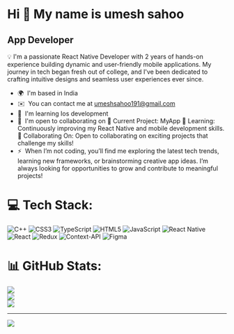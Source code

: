 Hi 👋 My name is umesh sahoo
============================

App Developer
-------------

💡 I'm a passionate React Native Developer with 2 years of hands-on experience building dynamic and user-friendly mobile applications. My journey in tech began fresh out of college, and I've been dedicated to crafting intuitive designs and seamless user experiences ever since.

* 🌍  I'm based in India
* ✉️  You can contact me at [umeshsahoo191@gmail.com](mailto:umeshsahoo191@gmail.com)
* 🧠  I'm learning Ios development
* 🤝  I'm open to collaborating on 🚀 Current Project: MyApp 🧠 Learning: Continuously improving my React Native and mobile development skills. 🤝 Collaborating On: Open to collaborating on exciting projects that challenge my skills!
* ⚡  When I’m not coding, you’ll find me exploring the latest tech trends, learning new frameworks, or brainstorming creative app ideas. I’m always looking for opportunities to grow and contribute to meaningful projects!
# 💻 Tech Stack:
![C++](https://img.shields.io/badge/c++-%2300599C.svg?style=for-the-badge&logo=c%2B%2B&logoColor=white) ![CSS3](https://img.shields.io/badge/css3-%231572B6.svg?style=for-the-badge&logo=css3&logoColor=white) ![TypeScript](https://img.shields.io/badge/typescript-%23007ACC.svg?style=for-the-badge&logo=typescript&logoColor=white) ![HTML5](https://img.shields.io/badge/html5-%23E34F26.svg?style=for-the-badge&logo=html5&logoColor=white) ![JavaScript](https://img.shields.io/badge/javascript-%23323330.svg?style=for-the-badge&logo=javascript&logoColor=%23F7DF1E) ![React Native](https://img.shields.io/badge/react_native-%2320232a.svg?style=for-the-badge&logo=react&logoColor=%2361DAFB) ![React](https://img.shields.io/badge/react-%2320232a.svg?style=for-the-badge&logo=react&logoColor=%2361DAFB) ![Redux](https://img.shields.io/badge/redux-%23593d88.svg?style=for-the-badge&logo=redux&logoColor=white) ![Context-API](https://img.shields.io/badge/Context--Api-000000?style=for-the-badge&logo=react) ![Figma](https://img.shields.io/badge/figma-%23F24E1E.svg?style=for-the-badge&logo=figma&logoColor=white)
# 📊 GitHub Stats:
![](https://github-readme-stats.vercel.app/api?username=umeshsahoo191&theme=dark&hide_border=false&include_all_commits=false&count_private=false)<br/>
![](https://github-readme-streak-stats.herokuapp.com/?user=umeshsahoo191&theme=dark&hide_border=false)<br/>
![](https://github-readme-stats.vercel.app/api/top-langs/?username=umeshsahoo191&theme=dark&hide_border=false&include_all_commits=false&count_private=false&layout=compact)

---
[![](https://visitcount.itsvg.in/api?id=umeshsahoo191&icon=0&color=0)](https://visitcount.itsvg.in)

<!-- Proudly created with GPRM ( https://gprm.itsvg.in ) -->
